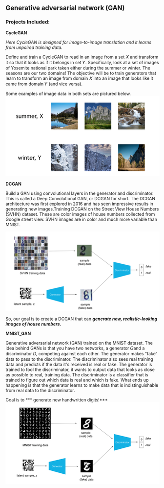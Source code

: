 ## Generative adversarial network (GAN)

### Projects Included: 

**CycleGAN**

*Here CycleGAN is designed for image-to-image translation and it learns from unpaired training data.*

Define and train a CycleGAN to read in an image from a set 𝑋 and transform it so that it looks as if it belongs in set 𝑌.
Specifically, look at a set of images of Yosemite national park taken either during the summer or winter. The seasons are our two domains!
The objective will be to train generators that learn to transform an image from domain 𝑋 into an image that looks like it came from domain 𝑌
(and vice versa). 

Some examples of image data in both sets are pictured below.
![](https://github.com/shaistha24/Deep-learning-with-Pytorch/blob/master/GAN/cyclegan.png)


**DCGAN**

Build a GAN using convolutional layers in the generator and discriminator. This is called a Deep Convolutional GAN, or DCGAN for short. The DCGAN architecture was first explored in 2016 and has seen impressive results in generating new images.Training DCGAN on the Street View House Numbers (SVHN) dataset. These are color images of house numbers collected from Google street view. SVHN images are in color and much more variable than MNIST. 

![](https://github.com/shaistha24/Deep-learning-with-Pytorch/blob/master/GAN/dcgan.png)

So, our goal is to create a DCGAN that can ***generate new, realistic-looking images of house numbers.***


**MNIST_GAN**

Generative adversarial network (GAN) trained on the MNIST dataset. The idea behind GANs is that you have two networks, a generator 𝐺and a discriminator 𝐷, competing against each other. The generator makes "fake" data to pass to the discriminator. The discriminator also sees real training data and predicts if the data it's received is real or fake. The generator is trained to fool the discriminator, it wants to output data that looks as close as possible to real, training data. The discriminator is a classifier that is trained to figure out which data is real and which is fake. What ends up happening is that the generator learns to make data that is indistinguishable from real data to the discriminator.

Goal is to *** generate new handwritten digits!***
![](https://github.com/shaistha24/Deep-learning-with-Pytorch/blob/master/GAN/mnist%20gan.png)
